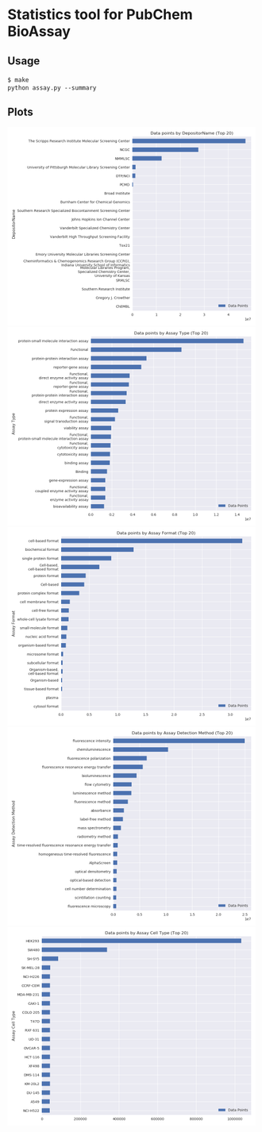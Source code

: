 # Statistics tool for PubChem BioAssay

## Usage

```
$ make
python assay.py --summary
```

## Plots

<img src="figure/DepositorName.png" alt="Depositor Name" width="500" />
<img src="figure/Assay%20Type.png" alt="Assay Type" width="500" />
<img src="figure/Assay%20Format.png" alt="Assay Format" width="500" />
<img src="figure/Assay%20Detection%20Method.png" alt="Assay Detection Method" width="500" />
<img src="figure/Assay%20Cell%20Type.png" alt="Assay Cell Type" width="500" />
